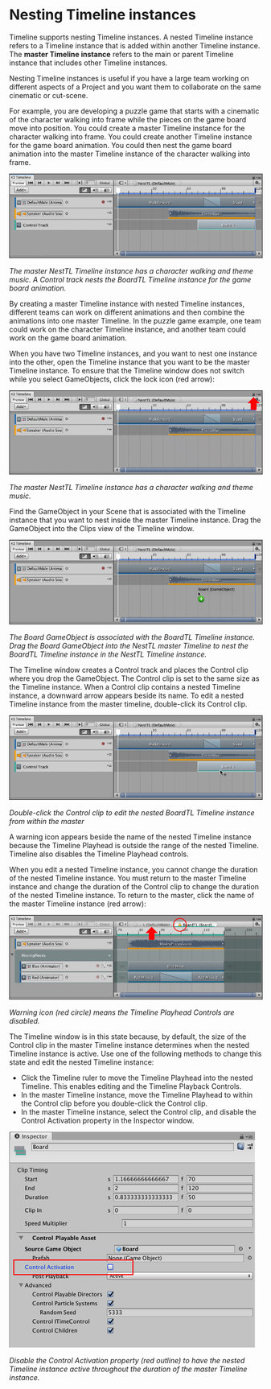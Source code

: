 # Nesting Timeline instances

Timeline supports nesting Timeline instances. A nested Timeline instance refers to a Timeline instance that is added within another Timeline instance. The **master Timeline instance** refers to the main or parent Timeline instance that includes other Timeline instances.

Nesting Timeline instances is useful if you have a large team working on different aspects of a Project and you want them to collaborate on the same cinematic or cut-scene.

For example, you are developing a puzzle game that starts with a cinematic of the character walking into frame while the pieces on the game board move into position. You could create a master Timeline instance for the character walking into frame. You could create another Timeline instance for the game board animation. You could then nest the game board animation into the master Timeline instance of the character walking into frame.

![The master NestTL Timeline instance has a character walking and theme music. A Control track nests the BoardTL Timeline instance for the game board animation.](images/workflow_nesting_done.png)

_The master NestTL Timeline instance has a character walking and theme music. A Control track nests the BoardTL Timeline instance for the game board animation._

By creating a master Timeline instance with nested Timeline instances, different teams can work on different animations and then combine the animations into one master Timeline. In the puzzle game example, one team could work on the character Timeline instance, and another team could work on the game board animation.

When you have two Timeline instances, and you want to nest one instance into the other, open the Timeline instance that you want to be the master Timeline instance. To ensure that the Timeline window does not switch while you select GameObjects, click the lock icon (red arrow):

![The master NestTL Timeline instance has a character walking and theme music.](images/workflow_nesting_master.png)

_The master NestTL Timeline instance has a character walking and theme music._

Find the GameObject in your Scene that is associated with the Timeline instance that you want to nest inside the master Timeline instance. Drag the GameObject into the Clips view of the Timeline window.

![The Board GameObject is associated with the BoardTL Timeline instance. Drag the Board GameObject into the NestTL master Timeline to nest the BoardTL Timeline instance in the NestTL Timeline instance.](images/workflow_nesting_drag_board.png)

_The Board GameObject is associated with the BoardTL Timeline instance. Drag the Board GameObject into the NestTL master Timeline to nest the BoardTL Timeline instance in the NestTL Timeline instance._

The Timeline window creates a Control track and places the Control clip where you drop the GameObject. The Control clip is set to the same size as the Timeline instance. When a Control clip contains a nested Timeline instance, a downward arrow appears beside its name. To edit a nested Timeline instance from the master timeline, double-click its Control clip.

![Double-click the Control clip to edit the nested BoardTL Timeline instance from within the master](images/workflow_nesting_double_click.png)

_Double-click the Control clip to edit the nested BoardTL Timeline instance from within the master_

A warning icon appears beside the name of the nested Timeline instance because the Timeline Playhead is outside the range of the nested Timeline. Timeline also disables the Timeline Playhead controls.

When you edit a nested Timeline instance, you cannot change the duration of the nested Timeline instance. You must return to the master Timeline instance and change the duration of the Control clip to change the duration of the nested Timeline instance. To return to the master, click the name of the master Timeline instance (red arrow):

![Warning icon (red circle) means the Timeline Playhead Controls are disabled.](images/workflow_nesting_edit_warning.png)

_Warning icon (red circle) means the Timeline Playhead Controls are disabled._

The Timeline window is in this state because, by default, the size of the Control clip in the master Timeline instance determines when the nested Timeline instance is active. Use one of the following methods to change this state and edit the nested Timeline instance:

* Click the Timeline ruler to move the Timeline Playhead into the nested Timeline. This enables editing and the Timeline Playback Controls.
* In the master Timeline instance, move the Timeline Playhead to within the Control clip before you double-click the Control clip.
* In the master Timeline instance, select the Control clip, and disable the Control Activation property in the Inspector window.

![Disable the Control Activation property (red outline) to have the nested Timeline instance active throughout the duration of the master Timeline instance.](images/workflow_nesting_control_disabled.png)

_Disable the Control Activation property (red outline) to have the nested Timeline instance active throughout the duration of the master Timeline instance._
